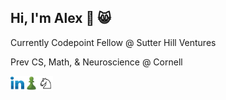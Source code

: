 ## Hi, I'm Alex 👋 😸

<p>Currently Codepoint Fellow @ Sutter Hill Ventures</p>
<p>Prev CS, Math, & Neuroscience @ Cornell</p>

[<img align="left" alt="Alex Godfrey | LinkedIn" target="_blank" width="22px" src="./linkedin.svg" />][linkedin]
[<img align="left" alt="agod1373 | Chess.com" target="_blank" width="23px" src="./chesscom.png" />][chesscom]
[<img align="left" alt="agod1373 | Lichess.com" target="_blank" width="23px" src="./lichess.png" />][lichess]

[linkedin]: https://www.linkedin.com/in/alex-godfrey-91a7251b1/
[chesscom]: https://www.chess.com/member/agod1373
[lichess]: https://lichess.org/@/NadineCross
